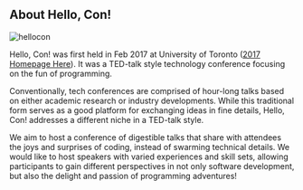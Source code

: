 ## About Hello, Con!
<!-- followed by thumbnail -->
![hellocon](https://pbs.twimg.com/profile_images/806769701573431297/FSYgyO1T_400x400.jpg)

Hello, Con! was first held in Feb 2017 at University of Toronto ([2017 Homepage Here](/2017/oldhome.html)). It was a TED-talk style technology conference focusing on the fun of programming.

Conventionally, tech conferences are comprised of hour-long talks based on either academic research or industry developments. While this traditional form serves as a good platform for exchanging ideas in fine details, Hello, Con! addresses a different niche in a TED-talk style.

We aim to host a conference of digestible talks that share with attendees the joys and surprises of coding, instead of swarming technical details. We would like to host speakers with varied experiences and skill sets, allowing participants to gain different perspectives in not only software development, but also the delight and passion of programming adventures!